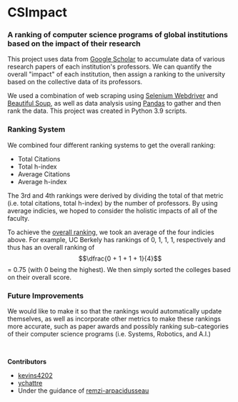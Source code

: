 # **CSImpact**
### **A ranking of computer science programs of global institutions based on the impact of their research**



This project uses data from [Google Scholar](scholar.google.com) to accumulate data of various research papers of each institution's professors. We can quantify the overall "impact" of each institution, then assign a ranking to the university based on the collective data of its professors. 

We used a combination of web scraping using [Selenium Webdriver](https://www.selenium.dev/documentation/webdriver/) and [Beautiful Soup](https://beautiful-soup-4.readthedocs.io/en/latest/#), as well as data analysis using [Pandas](https://pandas.pydata.org) to gather and then rank the data. This project was created in Python 3.9 scripts.

### **Ranking System**

We combined four different ranking systems to get the overall ranking:
* Total Citations
* Total h-index
* Average Citations
* Average h-index

The 3rd and 4th rankings were derived by dividing the total of that metric (i.e. total citations, total h-index) by the number of professors. By using average indicies, we hoped to consider the holistic impacts of all of the faculty. 

To achieve the [overall ranking](https://github.com/ychhatre/csimpact/blob/main/data/college_avg_rank.csv), we took an average of the four indicies above. For example, UC Berkely has rankings of 0, 1, 1, 1, respectively and thus has an overall ranking of $$\dfrac{0 + 1 + 1 + 1}{4}$$ = 0.75 (with 0 being the highest). We then simply sorted the colleges based on their overall score.

### **Future Improvements**

We would like to make it so that the rankings would automatically update themselves, as well as incorporate other metrics to make these rankings more accurate, such as paper awards and possibly ranking sub-categories of their computer science programs (i.e. Systems, Robotics, and A.I.)

<br>

**Contributors**
- [kevins4202](https://github.com/kevins4202)
- [ychattre](https://github.com/ychhatre)
- Under the guidance of [remzi-arpacidusseau](https://github.com/remzi-arpacidusseau)
